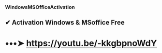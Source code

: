 ### WindowsMSOfficeActivation
## ✔ Activation Windows &amp; MSoffice Free
# •••➤ https://youtu.be/-kkgbpnoWdY
